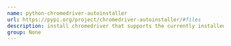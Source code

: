 ```yaml
---
name: python-chromedriver-autoinstaller
url: https://pypi.org/project/chromedriver-autoinstaller/#files
description: install chromedriver that supports the currently installed version of chrome. URL : https://pypi.org/project/chromedriver-autoinstaller/#files Groups : None
group: None
---
```


